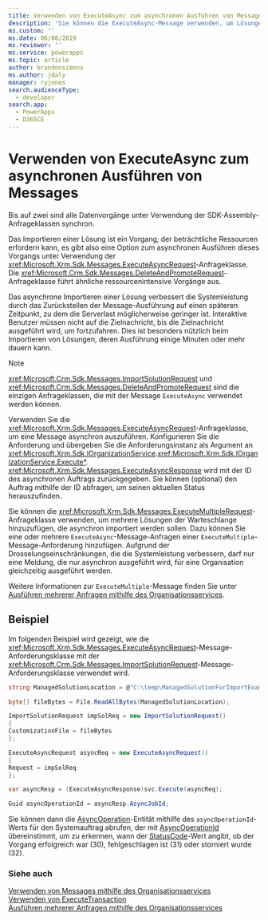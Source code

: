 ```yaml
---
title: Verwenden von ExecuteAsync zum asynchronen Ausführen von Messages (Common Data Service) | Microsoft Docs
description: 'Sie können die ExecuteAsync-Message verwenden, um Lösungen asynchron zu importieren'
ms.custom: ''
ms.date: 06/08/2019
ms.reviewer: ''
ms.service: powerapps
ms.topic: article
author: brandonsimons
ms.author: jdaly
manager: ryjones
search.audienceType:
  - developer
search.app:
  - PowerApps
  - D365CE
---
```

# <a name="use-executeasync-to-execute-messages-asynchronously"></a>Verwenden von ExecuteAsync zum asynchronen Ausführen von Messages

Bis auf zwei sind alle Datenvorgänge unter Verwendung der SDK-Assembly-Anfrageklassen synchron.

Das Importieren einer Lösung ist ein Vorgang, der beträchtliche Ressourcen erfordern kann, es gibt also eine Option zum asynchronen Ausführen dieses Vorgangs unter Verwendung der <xref:Microsoft.Xrm.Sdk.Messages.ExecuteAsyncRequest>-Anfrageklasse. Die <xref:Microsoft.Crm.Sdk.Messages.DeleteAndPromoteRequest>-Anfrageklasse führt ähnliche ressourcenintensive Vorgänge aus.

Das asynchrone Importieren einer Lösung verbessert die Systemleistung durch das Zurückstellen der Message-Ausführung auf einen späteren Zeitpunkt, zu dem die Serverlast möglicherweise geringer ist. Interaktive Benutzer müssen nicht auf die Zielnachricht, bis die Zielnachricht ausgeführt wird, um fortzufahren. Dies ist besonders nützlich beim Importieren von Lösungen, deren Ausführung einige Minuten oder mehr dauern kann.  
  
> [!NOTE]
>  <xref:Microsoft.Crm.Sdk.Messages.ImportSolutionRequest> und <xref:Microsoft.Crm.Sdk.Messages.DeleteAndPromoteRequest> sind die einzigen Anfrageklassen, die mit der Message `ExecuteAsync` verwendet werden können.
  
Verwenden Sie die <xref:Microsoft.Xrm.Sdk.Messages.ExecuteAsyncRequest>-Anfrageklasse, um eine Message asynchron auszuführen. Konfigurieren Sie die Anforderung und übergeben Sie die Anforderungsinstanz als Argument an <xref:Microsoft.Xrm.Sdk.IOrganizationService>.<xref:Microsoft.Xrm.Sdk.IOrganizationService.Execute*>. <xref:Microsoft.Xrm.Sdk.Messages.ExecuteAsyncResponse> wird mit der ID des asynchronen Auftrags zurückgegeben. Sie können (optional) den Auftrag mithilfe der ID abfragen, um seinen aktuellen Status herauszufinden.  
  
Sie können die <xref:Microsoft.Xrm.Sdk.Messages.ExecuteMultipleRequest>-Anfrageklasse verwenden, um mehrere Lösungen der Warteschlange hinzuzufügen, die asynchron importiert werden sollen. Dazu können Sie eine oder mehrere `ExecuteAsync`-Message-Anfragen einer `ExecuteMultiple`-Message-Anforderung hinzufügen. Aufgrund der Drosselungseinschränkungen, die die Systemleistung verbessern, darf nur eine Meldung, die nur asynchron ausgeführt wird, für eine Organisation gleichzeitig ausgeführt werden.

Weitere Informationen zur `ExecuteMultiple`-Message finden Sie unter [Ausführen mehrerer Anfragen mithilfe des Organisationsservices](execute-multiple-requests.md).  

## <a name="example"></a>Beispiel

Im folgenden Beispiel wird gezeigt, wie die <xref:Microsoft.Xrm.Sdk.Messages.ExecuteAsyncRequest>-Message-Anforderungsklasse mit der <xref:Microsoft.Crm.Sdk.Messages.ImportSolutionRequest>-Message-Anforderungsklasse verwendet wird.

```csharp
string ManagedSolutionLocation = @"C:\temp\ManagedSolutionForImportExample.zip";

byte[] fileBytes = File.ReadAllBytes(ManagedSolutionLocation);

ImportSolutionRequest impSolReq = new ImportSolutionRequest()
{
CustomizationFile = fileBytes
};

ExecuteAsyncRequest asyncReq = new ExecuteAsyncRequest()
{
Request = impSolReq
};

var asyncResp = (ExecuteAsyncResponse)svc.Execute(asyncReq);

Guid asyncOperationId = asyncResp.AsyncJobId;
```
Sie können dann die [AsyncOperation](../reference/entities/asyncoperation.md)-Entität mithilfe des `asyncOperationId`-Werts für den Systemauftrag abrufen, der mit [AsyncOperationId](../reference/entities/asyncoperation.md#BKMK_AsyncOperationId) übereinstimmt, um zu erkennen, wann der [StatusCode](../reference/entities/asyncoperation.md#BKMK_StatusCode)-Wert angibt, ob der Vorgang erfolgreich war (30), fehlgeschlagen ist (31) oder storniert wurde (32).

### <a name="see-also"></a>Siehe auch

[Verwenden von Messages mithilfe des Organisationsservices](use-messages.md)<br />
[Verwenden von ExecuteTransaction](use-executetransaction.md)<br />
[Ausführen mehrerer Anfragen mithilfe des Organisationsservices](execute-multiple-requests.md)


  